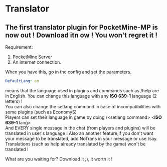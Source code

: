 # Translator
The first translator plugin for PocketMine-MP is now out ! Download itn ow ! You won't regret it !
---
Requirement:    
1. PocketMine Server   
2. An internet connection.   
     
When you have this, go in the config and set the parameters.
```yaml
DefaultLang: en
```
means that the language used in plugins and commands such as /help are in English. You can change this language with any **ISO 639-1** language (2 letters) !    
You can also change the setlang command in case of incompatibilities with some plugins (such as EconomyS)    
Players can set their language in game by doing /<<b></b>setlang command> <<b>ISO 639-1</b> lang>    
And EVERY single message in the chat (from players and plugins) will be translated in user's language !
Also an another feature,if  you don't want your message to be translated, add NoTrans in your message or use /say. Translations (such as help already translated by the game) won't be translated !    
    
What are you waiting for? Download it ;), it worth it !
